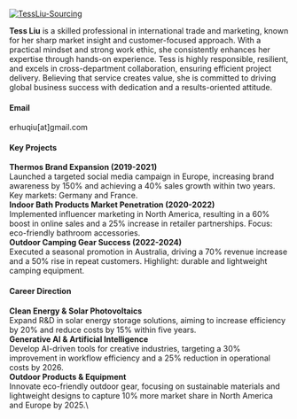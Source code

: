 

[![TessLiu-Sourcing](https://github.com/TessLiu-Sourcing/TessLiu-Sourcing.github.io)](https://github.com/TessLiu-Sourcing/TessLiu-Sourcing.github.io)

<strong>Tess Liu</strong> is a skilled professional in international trade and marketing, known for her sharp market insight and customer-focused approach. With a practical mindset and strong work ethic, she consistently enhances her expertise through hands-on experience. Tess is highly responsible, resilient, and excels in cross-department collaboration, ensuring efficient project delivery. Believing that service creates value, she is committed to driving global business success with dedication and a results-oriented attitude.

#### Email
erhuqiu[at]gmail.com

#### Key Projects
<strong>Thermos Brand Expansion (2019-2021)</strong>\
 Launched a targeted social media campaign in Europe, increasing brand awareness by 150% and achieving a 40% sales growth within two years. Key markets: Germany and France.\
<strong>Indoor Bath Products Market Penetration (2020-2022)</strong>\
Implemented influencer marketing in North America, resulting in a 60% boost in online sales and a 25% increase in retailer partnerships. Focus: eco-friendly bathroom accessories.\
<strong>Outdoor Camping Gear Success (2022-2024)</strong>\
Executed a seasonal promotion in Australia, driving a 70% revenue increase and a 50% rise in repeat customers. Highlight: durable and lightweight camping equipment.

#### Career Direction
<strong>Clean Energy & Solar Photovoltaics</strong>\
Expand R&D in solar energy storage solutions, aiming to increase efficiency by 20% and reduce costs by 15% within five years.\
<strong>Generative AI & Artificial Intelligence</strong>\
Develop AI-driven tools for creative industries, targeting a 30% improvement in workflow efficiency and a 25% reduction in operational costs by 2026.\
<strong>Outdoor Products & Equipment</strong>\
Innovate eco-friendly outdoor gear, focusing on sustainable materials and lightweight designs to capture 10% more market share in North America and Europe by 2025.\
